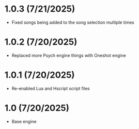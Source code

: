 # 1.0.3 (7/21/2025)
- Fixed songs being added to the song selection multiple times

# 1.0.2 (7/20/2025)
- Replaced more Psych engine things with Oneshot engine

# 1.0.1 (7/20/2025)
- Re-enabled Lua and Hscript script files

# 1.0 (7/20/2025)
- Base engine